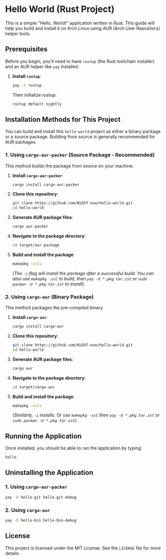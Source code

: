 # Hello World (Rust Project)

This is a simple "Hello, World!" application written in Rust. This guide will help you build and install it on Arch Linux using AUR (Arch User Repository) helper tools.

## Prerequisites

Before you begin, you'll need to have `rustup` (the Rust toolchain installer) and an AUR helper like `yay` installed.

1.  **Install `rustup`**:
    ```bash
    yay -S rustup
    ```
    Then initialize rustup:
    ```bash
    rustup default nightly
    ```

## Installation Methods for This Project

You can build and install this `hello-world` project as either a binary package or a source package. Building from source is generally recommended for AUR packages.

### 1. Using `cargo-aur-packer` (Source Package - Recommended)

This method builds the package from source on your machine.

1.  **Install `cargo-aur-packer`**:
    ```bash
    cargo install cargo-aur-packer
    ```

2.  **Clone this repository**:
    ```bash
    git clone https://github.com/NiGhT-exe/hello-world.git
    cd hello-world
    ```

3.  **Generate AUR package files**:
    ```bash
    cargo aur-packer
    ```

4.  **Navigate to the package directory**:
    ```bash
    cd target/aur-package
    ```

5.  **Build and install the package**:
    ```bash
    makepkg -scCi
    ```
    *(The `-i` flag will install the package after a successful build. You can also use `makepkg -scC` to build, then `yay -U *.pkg.tar.zst` or `sudo pacman -U *.pkg.tar.zst` to install).*

### 2. Using `cargo-aur` (Binary Package)

This method packages the pre-compiled binary.

1.  **Install `cargo-aur`**:
    ```bash
    cargo install cargo-aur
    ```

2.  **Clone this repository**:
    ```bash
    git clone https://github.com/NiGhT-exe/hello-world.git
    cd hello-world
    ```

3.  **Generate AUR package files**:
    ```bash
    cargo aur
    ```

4.  **Navigate to the package directory**:
    ```bash
    cd target/cargo-aur
    ```

5.  **Build and install the package**:
    ```bash
    makepkg -scCi
    ```
    *(Similarly, `-i` installs. Or use `makepkg -scC` then `yay -U *.pkg.tar.zst` or `sudo pacman -U *.pkg.tar.zst`)*.

## Running the Application

Once installed, you should be able to run the application by typing:
```bash
hello
```

## Uninstalling the Application

### 1. Using `cargo-aur-packer`

```bash
yay -R hello-git hello-git-debug
```

### 2. Using `cargo-aur`

```bash
yay -R hello-bin hello-bin-debug
```

## License

This project is licensed under the MIT License. See the `LICENSE` file for more details.